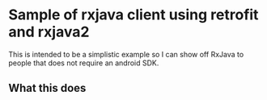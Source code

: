 # Sample of rxjava client using retrofit and rxjava2

This is intended to be a simplistic example so I can show off RxJava to people that does not require an android SDK.

## What this does


